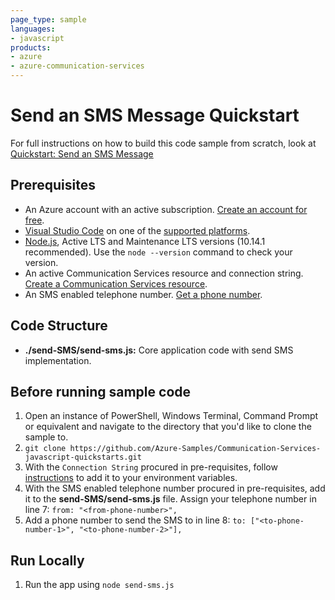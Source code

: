 ```yaml
---
page_type: sample
languages:
- javascript
products:
- azure
- azure-communication-services
---
```



# Send an SMS Message Quickstart

For full instructions on how to build this code sample from scratch, look at [Quickstart: Send an SMS Message](https://docs.microsoft.com/azure/communication-services/quickstarts/telephony-sms/send?pivots=programming-language-javascript)

## Prerequisites

- An Azure account with an active subscription. [Create an account for free](https://azure.microsoft.com/free/?WT.mc_id=A261C142F). 
- [Visual Studio Code](https://code.visualstudio.com/) on one of the [supported platforms](https://code.visualstudio.com/docs/supporting/requirements#_platforms).
- [Node.js](https://nodejs.org/), Active LTS and Maintenance LTS versions (10.14.1 recommended). Use the `node --version` command to check your version. 
- An active Communication Services resource and connection string. [Create a Communication Services resource](https://docs.microsoft.com/azure/communication-services/quickstarts/create-communication-resource).
- An SMS enabled telephone number. [Get a phone number](https://docs.microsoft.com/azure/communication-services/quickstarts/telephony-sms/get-phone-number).

## Code Structure

- **./send-SMS/send-sms.js:** Core application code with send SMS implementation.

## Before running sample code

1. Open an instance of PowerShell, Windows Terminal, Command Prompt or equivalent and navigate to the directory that you'd like to clone the sample to.
2. `git clone https://github.com/Azure-Samples/Communication-Services-javascript-quickstarts.git`
3. With the `Connection String` procured in pre-requisites, follow [instructions](https://docs.microsoft.com/azure/communication-services/quickstarts/create-communication-resource?pivots=#store-your-connection-string) to add it to your environment variables.
4. With the SMS enabled telephone number procured in pre-requisites, add it to the **send-SMS/send-sms.js** file. Assign your telephone number in line 7:
   ```from: "<from-phone-number>",```
5. Add a phone number to send the SMS to in line 8:
   ```to: ["<to-phone-number-1>", "<to-phone-number-2>"],```

## Run Locally

1. Run the app using ```node send-sms.js```

